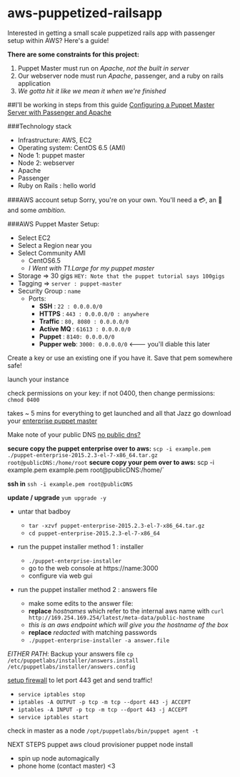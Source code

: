 # aws-puppetized-railsapp
Interested in getting a small scale puppetized rails app with passenger setup within AWS?  Here's a guide!

**There are some constraints for this project:**
 
1. Puppet Master must run on *Apache*, _not the built in server_
2. Our webserver node must run *Apache*, passenger, and a ruby on rails application
3. _We gotta hit it like we mean it when we're finished_

##I'll be working in steps from this guide
[Configuring a Puppet Master Server with Passenger and Apache](https://docs.puppetlabs.com/guides/passenger.html)

###Technology stack
* Infrastructure: AWS, EC2
* Operating system: CentOS 6.5 (AMI)
* Node 1: puppet master
* Node 2: webserver
* Apache
* Passenger
* Ruby on Rails : hello world

###AWS account setup
Sorry, you're on your own.  You'll need a :credit_card:, an :e-mail: and some _ambition_.

###AWS Puppet Master Setup:
* Select EC2
* Select a Region near you
* Select Community AMI
  * CentOS6.5
  * _I Went with T1.Large for my puppet master_
* Storage => 30 gigs `HEY: Note that the puppet tutorial says 100gigs`
* Tagging => `server : puppet-master`
* Security Group : `name`
  * Ports:
    * **SSH**       :  `22 : 0.0.0.0/0`
    * **HTTPS**     :  `443 : 0.0.0.0/0 : anywhere`
    * **Traffic**   :  `80, 8080 : 0.0.0.0/0`
    * **Active MQ** :  `61613 : 0.0.0.0/0  `
    * **Puppet**    :  `8140: 0.0.0.0/0`
    * **Pupper web**:  `3000: 0.0.0.0/0`  <--- you'll diable this later

Create a key or use an existing one if you have it.  Save that pem somewhere safe! 

launch your instance

check permissions on your key: if not 0400, then change permissions: `chmod 0400`

takes ~ 5 mins for everything to get launched and all that Jazz
go download your [enterprise puppet master](https://puppetlabs.com/download-puppet-enterprise-welcome)

Make note of your public DNS
[no public dns?](http://stackoverflow.com/questions/20941704/ec2-instance-has-no-public-dns)

**secure copy the puppet enterprise over to aws:** `scp -i example.pem ./puppet-enterprise-2015.2.3-el-7-x86_64.tar.gz root@publicDNS:/home/root`
**secure copy your pem over to aws:**
scp -i example.pem example.pem root@publicDNS:/home/`

**ssh in**
`ssh -i example.pem root@publicDNS`

**update / upgrade**
`yum upgrade -y`

* untar that badboy
  * `tar -xzvf puppet-enterprise-2015.2.3-el-7-x86_64.tar.gz`
  * `cd puppet-enterprise-2015.2.3-el-7-x86_64`

* run the puppet installer method 1 : installer
  * `./puppet-enterprise-installer`
  * go to the web console at https://name:3000
  * configure via web gui

* run the puppet installer method 2 : answers file
  * make some edits to the answer file: 
  * **replace** _hostnames_ which refer to the internal aws name with `curl http://169.254.169.254/latest/meta-data/public-hostname`
  * _this is an aws endpoint which will give you the hostname of the box_
  * **replace** _redacted_ with matching passwords
  * `./puppet-enterprise-installer -a answer.file`

_EITHER PATH_: Backup your answers file `cp /etc/puppetlabs/installer/answers.install /etc/puppetlabs/installer/answers.config`

[setup firewall](https://access.redhat.com/documentation/en-US/Red_Hat_Enterprise_Linux/3/html/Security_Guide/s1-firewall-ipt-basic.html) to let port 443 get and send traffic!

* `service iptables stop`
* `iptables -A OUTPUT -p tcp -m tcp --dport 443 -j ACCEPT`
* `iptables -A INPUT -p tcp -m tcp --dport 443 -j ACCEPT`
* `service iptables start`

check in master as a node
`/opt/puppetlabs/bin/puppet agent -t`

NEXT STEPS
puppet aws cloud provisioner
puppet node install
* spin up node automagically
* phone home (contact master) <3

